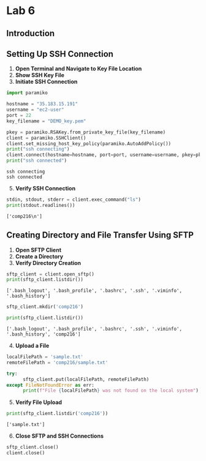 # Lab 6

## Introduction

## Setting Up SSH Connection

1. **Open Terminal and Navigate to Key File Location**
2. **Show SSH Key File**
3. **Initiate SSH Connection**

```python
import paramiko

hostname = "35.183.15.191"
username = "ec2-user"
port = 22
key_filename = "DEMO_key.pem"

pkey = paramiko.RSAKey.from_private_key_file(key_filename)
client = paramiko.SSHClient()
client.set_missing_host_key_policy(paramiko.AutoAddPolicy())
print("ssh connecting")
client.connect(hostname=hostname, port=port, username=username, pkey=pkey)
print("ssh connected")
```

    ssh connecting
    ssh connected

5. **Verify SSH Connection**

```python
stdin, stdout, stderr = client.exec_command("ls")
print(stdout.readlines())
```

    ['comp216\n']

## Creating Directory and File Transfer Using SFTP

1. **Open SFTP Client**
2. **Create a Directory**
3. **Verify Directory Creation**

```python
sftp_client = client.open_sftp()
print(sftp_client.listdir())
```

    ['.bash_logout', '.bash_profile', '.bashrc', '.ssh', '.viminfo', '.bash_history']

```python
sftp_client.mkdir('comp216')
```

```python
print(sftp_client.listdir())
```

    ['.bash_logout', '.bash_profile', '.bashrc', '.ssh', '.viminfo', '.bash_history', 'comp216']

4. **Upload a File**

```python
localFilePath = 'sample.txt'
remoteFilePath = 'comp216/sample.txt'

try:
      sftp_client.put(localFilePath, remoteFilePath)
except FileNotFoundError as err:
      print(f"File {localFilePath} was not found on the local system")
```

5. **Verify File Upload**

```python
print(sftp_client.listdir('comp216'))
```

    ['sample.txt']

6. **Close SFTP and SSH Connections**

```python
sftp_client.close()
client.close()
```
